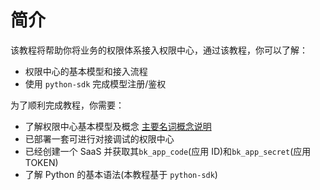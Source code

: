 # 简介

该教程将帮助你将业务的权限体系接入权限中心，通过该教程，你可以了解：
- 权限中心的基本模型和接入流程
- 使用 `python-sdk` 完成模型注册/鉴权


为了顺利完成教程，你需要：
- 了解权限中心基本模型及概念 [主要名词概念说明](../../权限中心/产品白皮书/术语解释/Trem.md)
- 已部署一套可进行对接调试的权限中心
- 已经创建一个 SaaS 并获取其`bk_app_code`(应用 ID)和`bk_app_secret`(应用 TOKEN)
- 了解 Python 的基本语法(本教程基于 `python-sdk`)

